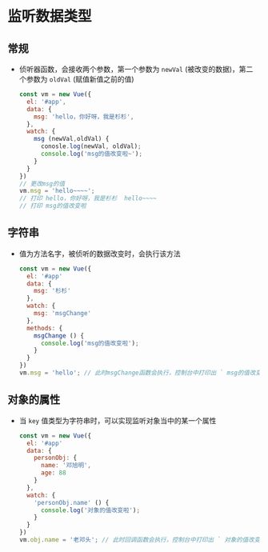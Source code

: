 # 监听数据类型

## 常规

- 侦听器函数，会接收两个参数，第一个参数为 `newVal` (被改变的数据)，第二个参数为 `oldVal` (赋值新值之前的值)

    ```js
    const vm = new Vue({
      el: '#app',
      data: {
        msg: 'hello，你好呀，我是杉杉',
      },
      watch: {
        msg (newVal,oldVal) {
          conosle.log(newVal, oldVal);
          console.log('msg的值改变啦~');
        }
      }
    })
    // 更改msg的值
    vm.msg = 'hello~~~~';
    // 打印 hello，你好呀，我是杉杉  hello~~~~
    // 打印 msg的值改变啦
    ```

## 字符串

- 值为方法名字，被侦听的数据改变时，会执行该方法

    ```js
    const vm = new Vue({
      el: '#app'
      data: {
        msg: '杉杉'
      },
      watch: {
        msg: 'msgChange'
      },
      methods: {
        msgChange () {
          console.log('msg的值改变啦');
        }
      }
    })
    vm.msg = 'hello'; // 此时msgChange函数会执行，控制台中打印出 ` msg的值改变啦 `
    ```

## 对象的属性

- 当 `key` 值类型为字符串时，可以实现监听对象当中的某一个属性

    ```js
    const vm = new Vue({
      el: '#app'
      data: {
        personObj: {
          name: '邓旭明',
          age: 88
        }
      },
      watch: {
        'personObj.name' () {
          console.log('对象的值改变啦');
        }
      }
    })
    vm.obj.name = '老邓头'; // 此时回调函数会执行，控制台中打印出 ` 对象的值改变啦 `
    ```
